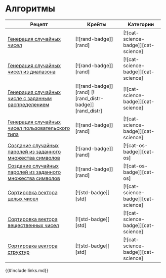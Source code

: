# Алгоритмы

Рецепт | Крейты | Категории
--- | --- | ---
[Генерация случайных чисел] | [![rand-badge]][rand] | [![cat-science-badge]][cat-science]
[Генерация случайных чисел из диапазона] | [![rand-badge]][rand] | [![cat-science-badge]][cat-science]
[Генерация случайных числе с заданным распределением] | [![rand-badge]][rand] [![rand_distr-badge]][rand_distr] | [![cat-science-badge]][cat-science]
[Генерация случайных чисел пользовательского типа] | [![rand-badge]][rand] | [![cat-science-badge]][cat-science]
[Создание случайных паролей из заданного множества символов](algorithms/randomness.html#create-random-passwords-from-a-set-of-user-defined-characters) | [![rand-badge]][rand] | [![cat-os-badge]][cat-os]
[Создание случайных паролей из заданного множества символов](algorithms/randomness.html#create-random-passwords-from-a-set-of-user-defined-characters) | [![rand-badge]][rand] | [![cat-os-badge]][cat-os]
[Сортировка вектора целых чисел](algorithms/sorting.html#sort-a-vector-of-integers) | [![std-badge]][std] | [![cat-science-badge]][cat-science]
[Сортировка вектора вещественных чисел](algorithms/sorting.html#sort-a-vector-of-floats) | [![std-badge]][std] | [![cat-science-badge]][cat-science]
[Сортировка вектора структур](algorithms/sorting.html#sort-a-vector-of-structs) | [![std-badge]][std] | [![cat-science-badge]][cat-science]

{{#include links.md}}


[Генерация случайных чисел]: algorithms/randomness.html#generate-random-numbers
[Генерация случайных чисел из диапазона]: algorithms/randomness.html#generate-random-numbers-within-a-range
[Генерация случайных числе с заданным распределением]: algorithms/randomness.html#generate-random-numbers-with-given-distribution
[Генерация случайных чисел пользовательского типа]: algorithms/randomness.html#generate-random-values-of-a-custom-type